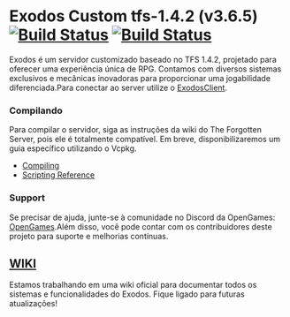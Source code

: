 Exodos Custom tfs-1.4.2 (v3.6.5) [![Build Status](https://github.com/otland/forgottenserver/actions/workflows/build-vcpkg.yml/badge.svg?branch=master)](https://github.com/otland/forgottenserver/actions/workflows/build-vcpkg.yml "vcpkg build status") [![Build Status](https://github.com/otland/forgottenserver/actions/workflows/docker-image.yml/badge.svg?branch=master)](https://github.com/otland/forgottenserver/actions/workflows/docker-image.yml "Docker image build status")
===============

Exodos é um servidor customizado baseado no TFS 1.4.2, projetado para oferecer uma experiência única de RPG. Contamos com diversos sistemas exclusivos e mecânicas inovadoras para proporcionar uma jogabilidade diferenciada.Para conectar ao server utilize o [ExodosClient](https://github.com/nitroxbolter/Exodos3.6-Client).

### Compilando
Para compilar o servidor, siga as instruções da wiki do The Forgotten Server, pois ele é totalmente compatível. Em breve, disponibilizaremos um guia específico utilizando o Vcpkg.

* [Compiling](https://github.com/otland/forgottenserver/wiki/Compiling)
* [Scripting Reference](https://github.com/otland/forgottenserver/wiki/Script-Interface)


### Support

Se precisar de ajuda, junte-se à comunidade no Discord da OpenGames: [OpenGames](https://discord.gg/TmGfh3sk).Além disso, você pode contar com os contribuidores deste projeto para suporte e melhorias contínuas.

## [WIKI](https://nitroxbolter.github.io)
Estamos trabalhando em uma wiki oficial para documentar todos os sistemas e funcionalidades do Exodos. Fique ligado para futuras atualizações!